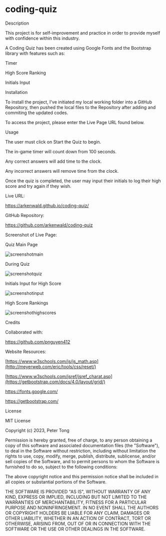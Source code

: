 # coding-quiz


Description

This project is for self-improvement and practice in order to provide myself with confidence within this industry.

A Coding Quiz has been created using Google Fonts and the Bootstrap library with features such as:

Timer

High Score Ranking

Initials Input


Installation

To install the project, I've initiated my local working folder into a GitHub Repository, then pushed the local files to the Repository after adding and commiting the updated codes.

To access the project, please enter the Live Page URL found below.


Usage

The user must click on Start the Quiz to begin.

The in-game timer will count down from 100 seconds.

Any correct answers will add time to the clock.

Any incorrect answers will remove time from the clock.

Once the quiz is completed, the user may input their initials to log their high score and try again if they wish.


Live URL:

https://arkenwald.github.io/coding-quiz/

GitHub Repository:

https://github.com/arkenwald/coding-quiz

Screenshot of Live Page:

Quiz Main Page

![screenshotmain](https://github.com/arkenwald/coding-quiz/assets/149994852/3488e3a4-8848-4d2a-b390-5e5399bdbe70)

During Quiz

![screenshotquiz](https://github.com/arkenwald/coding-quiz/assets/149994852/b61164c4-12e8-4549-a392-8f1e1257c7ea)

Initials Input for High Score
  
![screenshotinput](https://github.com/arkenwald/coding-quiz/assets/149994852/6499a0d0-6faf-4ec5-9791-735d57f0c3dc)

High Score Rankings

![screenshothighscores](https://github.com/arkenwald/coding-quiz/assets/149994852/4074096d-9f1c-4440-8271-ee4719d416ee)


Credits

Collaborated with:

https://github.com/pnguyen412

Website Resources:

[https://www.w3schools.com/js/js_math.asp](http://meyerweb.com/eric/tools/css/reset/)

[https://www.w3schools.com/jsref/jsref_charat.asp](https://getbootstrap.com/docs/4.0/layout/grid/)

https://fonts.google.com/

https://getbootstrap.com/

License

MIT License

Copyright (c) 2023, Peter Tong

Permission is hereby granted, free of charge, to any person obtaining a copy of this software and associated documentation files (the "Software"), to deal in the Software without restriction, including without limitation the rights to use, copy, modify, merge, publish, distribute, sublicense, and/or sell copies of the Software, and to permit persons to whom the Software is furnished to do so, subject to the following conditions:

The above copyright notice and this permission notice shall be included in all copies or substantial portions of the Software.

THE SOFTWARE IS PROVIDED "AS IS", WITHOUT WARRANTY OF ANY KIND, EXPRESS OR IMPLIED, INCLUDING BUT NOT LIMITED TO THE WARRANTIES OF MERCHANTABILITY, FITNESS FOR A PARTICULAR PURPOSE AND NONINFRINGEMENT. IN NO EVENT SHALL THE AUTHORS OR COPYRIGHT HOLDERS BE LIABLE FOR ANY CLAIM, DAMAGES OR OTHER LIABILITY, WHETHER IN AN ACTION OF CONTRACT, TORT OR OTHERWISE, ARISING FROM, OUT OF OR IN CONNECTION WITH THE SOFTWARE OR THE USE OR OTHER DEALINGS IN THE SOFTWARE.
